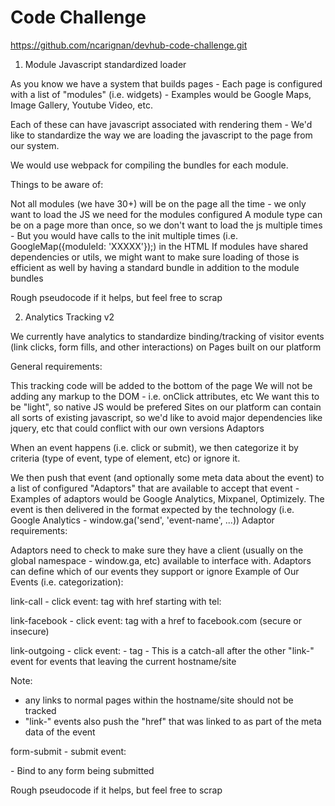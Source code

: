 # Code Challenge

https://github.com/ncarignan/devhub-code-challenge.git



1. Module Javascript standardized loader

As you know we have a system that builds pages - Each page is configured with a list of "modules" (i.e. widgets) - Examples would be Google Maps, Image Gallery, Youtube Video, etc.

Each of these can have javascript associated with rendering them - We'd like to standardize the way we are loading the javascript to the page from our system.

We would use webpack for compiling the bundles for each module.

Things to be aware of:

Not all modules (we have 30+) will be on the page all the time - we only want to load the JS we need for the modules configured
A module type can be on a page more than once, so we don't want to load the js multiple times - But you would have calls to the init multiple times (i.e. GoogleMap({moduleId: 'XXXXX'});) in the HTML
If modules have shared dependencies or utils, we might want to make sure loading of those is efficient as well by having a standard bundle in addition to the module bundles

Rough pseudocode if it helps, but feel free to scrap

<script>
(function() {
devhub.getOrLoadModule([‘utils’, ‘googlemaps’], function(googlemaps) {
   googlemaps.GoogleMap({
       moduleId: 12345,
       other: params,
       ...
   });
}
})();
</script>


2. Analytics Tracking v2

We currently have analytics to standardize binding/tracking of visitor events (link clicks, form fills, and other interactions) on Pages built on our platform

General requirements:

This tracking code will be added to the bottom of the page
We will not be adding any markup to the DOM - i.e. onClick attributes, etc
We want this to be "light", so native JS would be prefered
Sites on our platform can contain all sorts of existing javascript, so we'd like to avoid major dependencies like jquery, etc that could conflict with our own versions
Adaptors

When an event happens (i.e. click or submit), we then categorize it by criteria (type of event, type of element, etc) or ignore it. 

We then push that event (and optionally some meta data about the event) to a list of configured "Adaptors" that are available to accept that event - Examples of adaptors would be Google Analytics, Mixpanel, Optimizely. The event is then delivered in the format expected by the technology (i.e. Google Analytics - window.ga('send', 'event-name', ...))
Adaptor requirements:

Adaptors need to check to make sure they have a client (usually on the global namespace - window.ga, etc) available to interface with.
Adaptors can define which of our events they support or ignore
Example of Our Events (i.e. categorization):

link-call - click event: <a> tag with href starting with tel:

link-facebook - click event: <a> tag with a href to facebook.com (secure or insecure)

link-outgoing - click event: - <a> tag - This is a catch-all after the other "link-" event for events that leaving the current hostname/site

Note:
- any links to normal pages within the hostname/site should not be tracked
- "link-" events also push the "href" that was linked to as part of the meta data of the event

form-submit - submit event: <form> - Bind to any form being submitted


Rough pseudocode if it helps, but feel free to scrap

<script>
(function() {
Analytics({
  adaptors: [
    {
      adaptor: 'googleanalytics',
      options: here,
      ...
    },
    {
      adaptor: 'mixpanel',
      apiKey: 'XXXXXXXXXXXXXXXXXX'
    }
  ],
  options: here
  ...
});
})();
</script>


